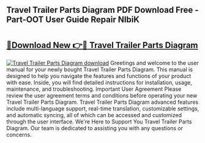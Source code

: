 ## Travel Trailer Parts Diagram PDF Download Free - Part-OOT User Guide Repair NIbiK

# <h2><a href="http://dfmwht.blite.top/?on=Travel+Trailer+Parts+Diagram">🔗Download New 👉🔴 Travel Trailer Parts Diagram</a></h2>

[![Travel Trailer Parts Diagram download](https://i.imgur.com/lujVjoI.png)](http://dfmwht.blite.top/?on=Travel+Trailer+Parts+Diagram)
Greetings and welcome to the user manual for your newly bought Travel Trailer Parts Diagram. This manual is designed to help you navigate the features and functions of your product with ease. Inside, you will find detailed instructions for installation, usage, maintenance, and troubleshooting. Important User Agreement Please review the user agreement terms and conditions before operating your new Travel Trailer Parts Diagram. Travel Trailer Parts Diagram advanced features include multi-language support, real-time translation, customizable settings, and automatic syncing, all of which can be accessed and customized through the user interface. We're Here to Support You Travel Trailer Parts Diagram. Our team is dedicated to assisting you with any questions or concerns.
